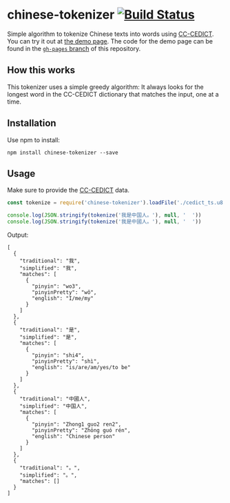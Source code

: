 # chinese-tokenizer [![Build Status](https://travis-ci.org/yishn/chinese-tokenizer.svg?branch=master)](https://travis-ci.org/yishn/chinese-tokenizer)

Simple algorithm to tokenize Chinese texts into words using [CC-CEDICT](https://cc-cedict.org/). You can try it out at [the demo page](https://yishn.github.io/chinese-tokenizer/). The code for the demo page can be found in the [`gh-pages` branch](https://github.com/yishn/chinese-tokenizer/tree/gh-pages) of this repository.

## How this works

This tokenizer uses a simple greedy algorithm: It always looks for the longest word in the CC-CEDICT dictionary that matches the input, one at a time.

## Installation

Use npm to install:

~~~
npm install chinese-tokenizer --save
~~~

## Usage

Make sure to provide the [CC-CEDICT](https://cc-cedict.org/) data.

~~~js
const tokenize = require('chinese-tokenizer').loadFile('./cedict_ts.u8')

console.log(JSON.stringify(tokenize('我是中国人。'), null, '  '))
console.log(JSON.stringify(tokenize('我是中國人。'), null, '  '))
~~~

Output:

~~~
[
  {
    "traditional": "我",
    "simplified": "我",
    "matches": [
      {
        "pinyin": "wo3",
        "pinyinPretty": "wǒ",
        "english": "I/me/my"
      }
    ]
  },
  {
    "traditional": "是",
    "simplified": "是",
    "matches": [
      {
        "pinyin": "shi4",
        "pinyinPretty": "shì",
        "english": "is/are/am/yes/to be"
      }
    ]
  },
  {
    "traditional": "中國人",
    "simplified": "中国人",
    "matches": [
      {
        "pinyin": "Zhong1 guo2 ren2",
        "pinyinPretty": "Zhōng guó rén",
        "english": "Chinese person"
      }
    ]
  },
  {
    "traditional": "。",
    "simplified": "。",
    "matches": []
  }
]
~~~
